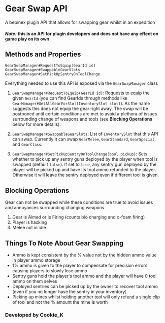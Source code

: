 # Gear Swap API

A bepinex plugin API that allows for swapping gear whilst in an expedition

#### *Note:* this is an API for plugin developers and does not have any effect on game play on its own

## Methods and Properties
```
GearSwapManager#RequestToEquip(GearId id)
GearSwapManager#SwappableGearSlots
GearSwapManager#SetPickUpSentryOnToolChange
```

Everything needed to use this API is exposed via the `GearSwapManager` class
1. `GearSwapManager#RequestToEquip(GearId id)`: Requests to equip the given `GearId` (you can find GearIds through methods like `GearManager#GetAllGearForSlot(InventorySlot slot)`). As the name suggests this does not equip the gear right away. The swap will be postponed until certain conditions are met to avoid a plethora of issues surrounding change of weapons and tools (see **Blocking Operations** below for more details).

2. `GearSwapManager#SwappableGearSlots`: List of `InventorySlot` that this API can swap. Currently it can swap `GearMelee`, `GearStandard`, `GearSpecial`, and `GearClass`.

3. `GearSwapManager#SetPickUpSentryOnToolChange(bool pickUp)`: Sets whether to pick up any sentry guns deployed by the player when tool is swapped (default `false`). If set to `true`, any sentry gun deployed by the player will be picked up and have its tool ammo refunded to the player. Otherwise it will leave the sentry deployed even if different tool is given.

## Blocking Operations
Gear can not be swapped while these conditions are true to avoid issues and annoyances surrounding changing weapons
1. Gear is Aimed or is Firing (counts bio charging and c-foam firing)
2. Player is hacking
3. Melee not in idle

## Things To Note About Gear Swapping
- Ammo is kept consistent by the % value not by the hidden ammo value in player ammo storage
- 1% ammo is given to the player to compensate for precision errors causing players to slowly lose ammo
- Sentry guns hold the player's tool ammo and the player will have 0 tool ammo on them selves
- Deployed sentries can be picked up by the owner to recover tool ammo (even if you no longer have the sentry in your inventory)
- Picking up mines whilst holding another tool will only refund a single clip of tool and not the % amount the mine is worth

### Developed by Cookie_K



